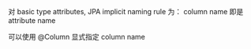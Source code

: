 对 basic type attributes, JPA implicit naming rule 为： column name 即是 attribute name


可以使用 @Column 显式指定 column name

